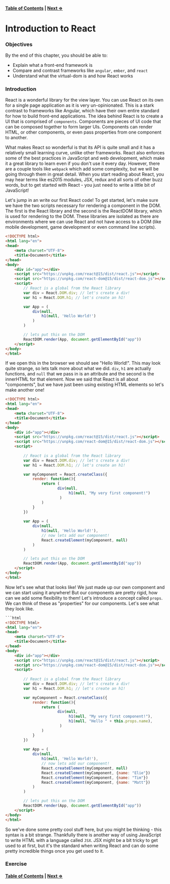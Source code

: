 #### [Table of Contents](./../readme.md) | [Next ⇒](./02-jsx.md)

# Introduction to React

### Objectives

By the end of this chapter, you should be able to:

- Explain what a front-end framework is 
- Compare and contrast frameworks like `angular`, `ember`, and `react`
- Understand what the virtual-dom is and how React works

### Introduction

React is a wonderful library for the view layer. You can use React on its own for a single page application as it is very un-opinionated.  This is a stark contrast to frameworks like Angular, which have their own entire standard for how to build front-end applications. The idea behind React is to create a UI that is comprised of `components`. Components are pieces of UI code that can be composed together to form larger UIs. Components can render HTML, or other components, or even pass properties from one component to another. 

What makes React so wonderful is that its API is quite small and it has a relatively small learning curve, unlike other frameworks. React also enforces some of the best practices in JavaScript and web development, which make it a great library to learn even if you don't use it every day. However, there are a couple tools like `webpack` which add some complexity, but we will be going through them in great detail. When you start reading about React, you may hear terms like es2015 modules, JSX, redux and all sorts of other buzz words, but to get started with React - you just need to write a little bit of JavaScript! 

Let's jump in an write our first React code! To get started, let's make sure we have the two scripts necessary for rendering a component in the DOM. The first is the React library and the second is the ReactDOM library, which is used for rendering to the DOM. These libraries are isolated as there are environments where we can use React and not have access to a DOM (like mobile development, game development or even command line scripts).

```html
<!DOCTYPE html>
<html lang="en">
<head>
    <meta charset="UTF-8">
    <title>Document</title>
</head>
<body>
    <div id="app"></div>
    <script src="https://unpkg.com/react@15/dist/react.js"></script>
    <script src="https://unpkg.com/react-dom@15/dist/react-dom.js"></script>
    <script>
        // React is a global from the React library
        var div = React.DOM.div; // let's create a div!
        var h1 = React.DOM.h1; // let's create an h1!

        var App = (
            div(null,
                h1(null, 'Hello World!')
            )
        )

        // lets put this on the DOM
        ReactDOM.render(App, document.getElementById("app"))
    </script>
</body>
</html>
```

If we open this in the browser we should see "Hello World!". This may look quite strange, so lets talk more about what we did. `div`, `h1` are actually functions, and `null` that we pass in is an attribute and the second is the innerHTML for that element. Now we said that React is all about "components", but we have just been using existing HTML elements so let's make another one!

```html
<!DOCTYPE html>
<html lang="en">
<head>
    <meta charset="UTF-8">
    <title>Document</title>
</head>
<body>
    <div id="app"></div>
    <script src="https://unpkg.com/react@15/dist/react.js"></script>
    <script src="https://unpkg.com/react-dom@15/dist/react-dom.js"></script>
    <script>
        
        // React is a global from the React library
        var div = React.DOM.div; // let's create a div!
        var h1 = React.DOM.h1; // let's create an h1!

        var myComponent = React.createClass({
            render: function(){
                return (
                       div(null,
                            h1(null, "My very first component!")
                        ) 
                )
            }
        })
        
        var App = (
            div(null,
                h1(null, 'Hello World!'),
                // now lets add our component!
                React.createElement(myComponent, null)
            )
        )

        // lets put this on the DOM
        ReactDOM.render(App, document.getElementById("app"))
    </script>
</body>
</html>
```

Now let's see what that looks like! We just made up our own component and we can start using it anywhere! But our components are pretty rigid, how can we add some flexibility to them! Let's introduce a concept called `props`. We can think of these as "properties" for our components. Let's see what they look like.

```html
```html
<!DOCTYPE html>
<html lang="en">
<head>
    <meta charset="UTF-8">
    <title>Document</title>
</head>
<body>
    <div id="app"></div>
    <script src="https://unpkg.com/react@15/dist/react.js"></script>
    <script src="https://unpkg.com/react-dom@15/dist/react-dom.js"></script>
    <script>
        
        // React is a global from the React library
        var div = React.DOM.div; // let's create a div!
        var h1 = React.DOM.h1; // let's create an h1!

        var myComponent = React.createClass({
            render: function(){
                return (
                       div(null,
                            h1(null, "My very first component!"),
                            h1(null, "Hello " + this.props.name),
                        ) 
                )
            }
        })
        
        var App = (
            div(null,
                h1(null, 'Hello World!'),
                // now lets add our component!
                React.createElement(myComponent, null)
                React.createElement(myComponent, {name: "Elie"})
                React.createElement(myComponent, {name: "Tim"})
                React.createElement(myComponent, {name: "Matt"})
            )
        )

        // lets put this on the DOM
        ReactDOM.render(App, document.getElementById("app"))
    </script>
</body>
</html>
```

So we've done some pretty cool stuff here, but you might be thinking - this syntax is a bit strange. Thankfully there is another way of using JavaScript to write HTML with a language called `JSX`. JSX might be a bit tricky to get used to at first, but it's the standard when writing React and can do some pretty incredible things once you get used to it.

### Exercise



#### [Table of Contents](./../readme.md) | [Next ⇒](./02-jsx.md)